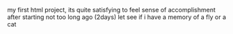 my first html project, its quite satisfying to feel sense of accomplishment after starting not too long ago (2days)
let see if i have a memory of a fly or a cat
